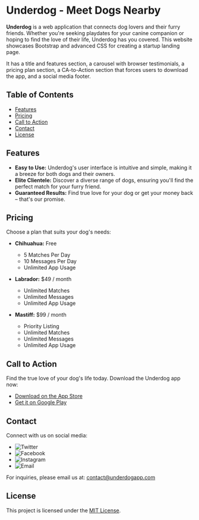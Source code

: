 # Underdog - Meet Dogs Nearby

**Underdog** is a web application that connects dog lovers and their furry friends. Whether you're seeking playdates for your canine companion or hoping to find the love of their life, Underdog has you covered.
This website showcases Bootstrap and advanced CSS for creating a startup landing page. 

It has a title and features section, a carousel with browser testimonials, a pricing plan section, a CA-to-Action section that forces users to download the app, and a social media footer. 

## Table of Contents

- [Features](#features)
- [Pricing](#pricing)
- [Call to Action](#call-to-action)
- [Contact](#contact)
- [License](#license)

## Features

- **Easy to Use:** Underdog's user interface is intuitive and simple, making it a breeze for both dogs and their owners.
- **Elite Clientele:** Discover a diverse range of dogs, ensuring you'll find the perfect match for your furry friend.
- **Guaranteed Results:** Find true love for your dog or get your money back – that's our promise.

## Pricing

Choose a plan that suits your dog's needs:

- **Chihuahua:** Free
  - 5 Matches Per Day
  - 10 Messages Per Day
  - Unlimited App Usage

- **Labrador:** $49 / month
  - Unlimited Matches
  - Unlimited Messages
  - Unlimited App Usage

- **Mastiff:** $99 / month
  - Priority Listing
  - Unlimited Matches
  - Unlimited Messages
  - Unlimited App Usage

## Call to Action

Find the true love of your dog's life today. Download the Underdog app now:

- [Download on the App Store](#)
- [Get it on Google Play](#)

## Contact

Connect with us on social media:

- ![Twitter](images/twitter.png)
- ![Facebook](images/facebook.png)
- ![Instagram](images/instagram.png)
- ![Email](images/email.png)

For inquiries, please email us at: contact@underdogapp.com

## License

This project is licensed under the [MIT License](LICENSE).
